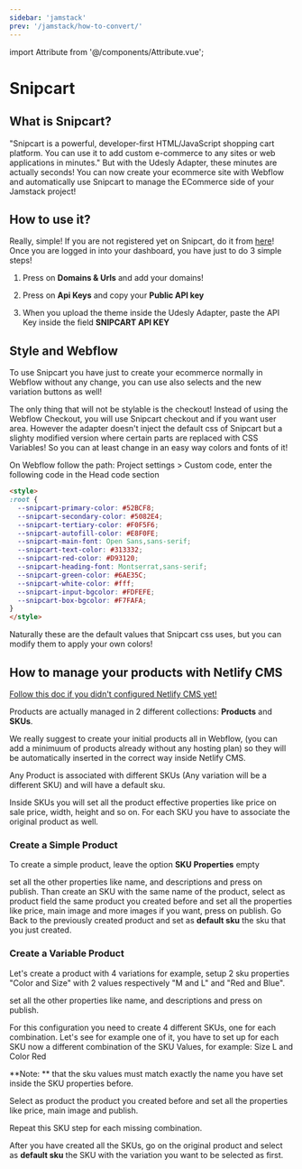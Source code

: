 ```yaml
---
sidebar: 'jamstack'
prev: '/jamstack/how-to-convert/'
---
```


import Attribute from '@/components/Attribute.vue';

# Snipcart

## What is Snipcart?

"Snipcart is a powerful, developer-first HTML/JavaScript shopping cart platform. You can use it to add custom e-commerce to any sites or web applications in minutes."
But with the Udesly Adapter, these minutes are actually seconds! 
You can now create your ecommerce site with Webflow and automatically use Snipcart to manage the ECommerce side of your Jamstack project!


## How to use it?

Really, simple! If you are not registered yet on Snipcart, do it from [here](https://app.snipcart.com/register)!
Once you are logged in into your dashboard, you have just to do 3 simple steps!

1. Press on **Domains & Urls** and add your domains!
<div align="center">
  <g-image src="~/assets/images/snipcart-domain.png" />
</div>


2. Press on **Api Keys** and copy your **Public API key**

<div align="center">
  <g-image src="~/assets/images/snipcart-api-key.png" />
</div>


3. When you upload the theme inside the Udesly Adapter, paste the API Key inside the field **SNIPCART API KEY**

<div align="center">
  <g-image src="~/assets/images/snipcart-adapter.png" />
</div>

## Style and Webflow

To use Snipcart you have just to create your ecommerce normally in Webflow without any change, you can use also selects and the new variation buttons as well!

The only thing that will not be stylable is the checkout! Instead of using the Webflow Checkout, you will use Snipcart checkout and if you want user area. However the adapter doesn't inject the default css of Snipcart but a slighty modified version where certain parts are replaced with CSS Variables! So you can at least change in an easy way colors and fonts of it! 

On Webflow follow the path: Project settings > Custom code, enter the following code in the Head code section

```html
<style>
:root {
  --snipcart-primary-color: #52BCF8;
  --snipcart-secondary-color: #5082E4;
  --snipcart-tertiary-color: #F0F5F6;
  --snipcart-autofill-color: #E8F0FE;
  --snipcart-main-font: Open Sans,sans-serif;
  --snipcart-text-color: #313332;
  --snipcart-red-color: #D93120;
  --snipcart-heading-font: Montserrat,sans-serif;
  --snipcart-green-color: #6AE35C;
  --snipcart-white-color: #fff;
  --snipcart-input-bgcolor: #FDFEFE;
  --snipcart-box-bgcolor: #F7FAFA;
}
</style>
```

Naturally these are the default values that Snipcart css uses, but you can modify them to apply your own colors!


## How to manage your products with Netlify CMS

[Follow this doc if you didn't configured Netlify CMS yet!](/jamstack/netlify/)

Products are actually managed in 2 different collections: **Products** and **SKUs**. 

We really suggest to create your initial products all in Webflow, (you can add a minimuum of products already without any hosting plan) so they will be automatically inserted in the correct way inside Netlify CMS.

Any Product is associated with different SKUs (Any variation will be a different SKU) and will have a default sku.

Inside SKUs you will set all the product effective properties like price on sale price, width, height and so on.
For each SKU you have to associate the original product as well.

### Create a Simple Product
To create a simple product, leave the option **SKU Properties** empty

<div align="center">
  <g-image src="~/assets/images/snipcart-empty-variation-properties.png" />
</div>

set all the other properties like name, and descriptions and press on publish.
Than create an SKU with the same name of the product, select as product field the same product you created before and set all the properties like price, main image and more images if you want, press on publish.
Go Back to the previously created product and set as **default sku** the sku that you just created.

### Create a Variable Product
Let's create a product with 4 variations for example, setup 2 sku properties "Color and Size" with 2 values respectively "M and L" and "Red and Blue".

<div align="center">
  <g-image src="~/assets/images/snipcart-variation-properties.png" />
</div>

set all the other properties like name, and descriptions and press on publish.

For this configuration you need to create 4 different SKUs, one for each combination. 
Let's see for example one of it, you have to set up for each SKU now a different combination of the SKU Values, for example: Size L and Color Red

<div align="center">
  <g-image src="~/assets/images/snipcart-sku-values.png" />
</div>

**Note: ** that the sku values must match exactly the name you have set inside the SKU properties before. 

Select as product the product you created before and set all the properties like price, main image and publish.

Repeat this SKU step for each missing combination.

After you have created all the SKUs, go on the original product and select as **default sku** the SKU with the variation you want to be selected as first.


